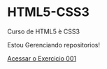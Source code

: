 # HTML5-CSS3
 Curso de HTML5 è CSS3

Estou Gerenciando repositorios!

<a href="https://wallacemt.github.io/HTML5-CSS3/exercicios/ex001/index">Acessar o Exercicio 001</a>
